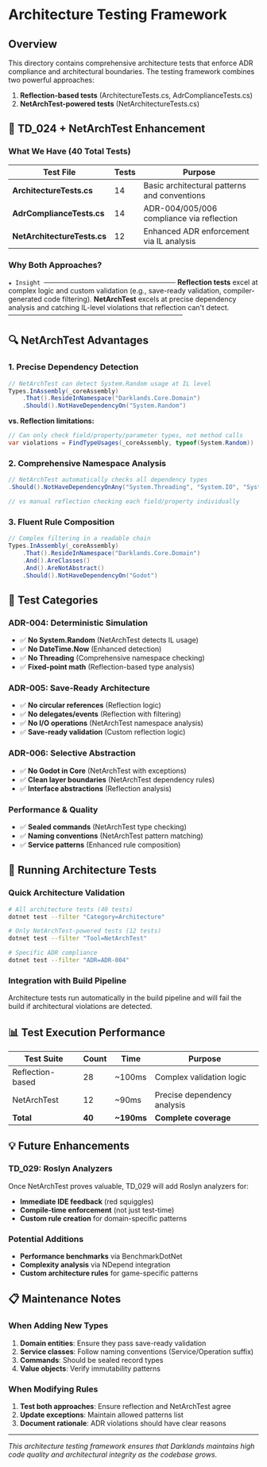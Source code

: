 # Architecture Testing Framework

## Overview

This directory contains comprehensive architecture tests that enforce ADR compliance and architectural boundaries. The testing framework combines two powerful approaches:

1. **Reflection-based tests** (ArchitectureTests.cs, AdrComplianceTests.cs)
2. **NetArchTest-powered tests** (NetArchitectureTests.cs)

## 🎯 TD_024 + NetArchTest Enhancement

### What We Have (40 Total Tests)

| Test File | Tests | Purpose |
|-----------|-------|---------|
| **ArchitectureTests.cs** | 14 | Basic architectural patterns and conventions |
| **AdrComplianceTests.cs** | 14 | ADR-004/005/006 compliance via reflection |
| **NetArchitectureTests.cs** | 12 | Enhanced ADR enforcement via IL analysis |

### Why Both Approaches?

`★ Insight ─────────────────────────────────────`
**Reflection tests** excel at complex logic and custom validation (e.g., save-ready validation, compiler-generated code filtering). **NetArchTest** excels at precise dependency analysis and catching IL-level violations that reflection can't detect.
`─────────────────────────────────────────────────`

## 🔍 NetArchTest Advantages

### 1. Precise Dependency Detection
```csharp
// NetArchTest can detect System.Random usage at IL level
Types.InAssembly(_coreAssembly)
    .That().ResideInNamespace("Darklands.Core.Domain")
    .Should().NotHaveDependencyOn("System.Random")
```

**vs. Reflection limitations:**
```csharp
// Can only check field/property/parameter types, not method calls
var violations = FindTypeUsages(_coreAssembly, typeof(System.Random))
```

### 2. Comprehensive Namespace Analysis
```csharp
// NetArchTest automatically checks all dependency types
.Should().NotHaveDependencyOnAny("System.Threading", "System.IO", "System.Net")

// vs manual reflection checking each field/property individually
```

### 3. Fluent Rule Composition
```csharp
// Complex filtering in a readable chain
Types.InAssembly(_coreAssembly)
    .That().ResideInNamespace("Darklands.Core.Domain")
    .And().AreClasses()
    .And().AreNotAbstract()
    .Should().NotHaveDependencyOn("Godot")
```

## 🧪 Test Categories

### ADR-004: Deterministic Simulation
- ✅ **No System.Random** (NetArchTest detects IL usage)
- ✅ **No DateTime.Now** (Enhanced detection)
- ✅ **No Threading** (Comprehensive namespace checking)
- ✅ **Fixed-point math** (Reflection-based type analysis)

### ADR-005: Save-Ready Architecture  
- ✅ **No circular references** (Reflection logic)
- ✅ **No delegates/events** (Reflection with filtering)
- ✅ **No I/O operations** (NetArchTest namespace analysis)
- ✅ **Save-ready validation** (Custom reflection logic)

### ADR-006: Selective Abstraction
- ✅ **No Godot in Core** (NetArchTest with exceptions)
- ✅ **Clean layer boundaries** (NetArchTest dependency rules)
- ✅ **Interface abstractions** (Reflection analysis)

### Performance & Quality
- ✅ **Sealed commands** (NetArchTest type checking)
- ✅ **Naming conventions** (NetArchTest pattern matching)
- ✅ **Service patterns** (Enhanced rule composition)

## 🚀 Running Architecture Tests

### Quick Architecture Validation
```bash
# All architecture tests (40 tests)
dotnet test --filter "Category=Architecture"

# Only NetArchTest-powered tests (12 tests)  
dotnet test --filter "Tool=NetArchTest"

# Specific ADR compliance
dotnet test --filter "ADR=ADR-004"
```

### Integration with Build Pipeline
Architecture tests run automatically in the build pipeline and will fail the build if architectural violations are detected.

## 📊 Test Execution Performance

| Test Suite | Count | Time | Purpose |
|------------|-------|------|---------|
| Reflection-based | 28 | ~100ms | Complex validation logic |
| NetArchTest | 12 | ~90ms | Precise dependency analysis |
| **Total** | **40** | **~190ms** | **Complete coverage** |

## 💡 Future Enhancements

### TD_029: Roslyn Analyzers
Once NetArchTest proves valuable, TD_029 will add Roslyn analyzers for:
- **Immediate IDE feedback** (red squiggles)
- **Compile-time enforcement** (not just test-time)
- **Custom rule creation** for domain-specific patterns

### Potential Additions
- **Performance benchmarks** via BenchmarkDotNet
- **Complexity analysis** via NDepend integration  
- **Custom architecture rules** for game-specific patterns

## 📋 Maintenance Notes

### When Adding New Types
1. **Domain entities**: Ensure they pass save-ready validation
2. **Service classes**: Follow naming conventions (Service/Operation suffix)
3. **Commands**: Should be sealed record types
4. **Value objects**: Verify immutability patterns

### When Modifying Rules
1. **Test both approaches**: Ensure reflection and NetArchTest agree
2. **Update exceptions**: Maintain allowed patterns list
3. **Document rationale**: ADR violations should have clear reasons

---

*This architecture testing framework ensures that Darklands maintains high code quality and architectural integrity as the codebase grows.*